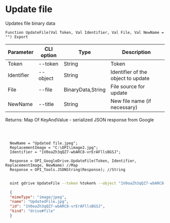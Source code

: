 ﻿---
sidebar_position: 8
---

# Update file
 Updates file binary data



`Function UpdateFile(Val Token, Val Identifier, Val File, Val NewName = "") Export`

  | Parameter | CLI option | Type | Description |
  |-|-|-|-|
  | Token | --token | String | Token |
  | Identifier | --object | String | Identifier of the object to update |
  | File | --file | BinaryData,String | File source for update |
  | NewName | --title | String | New file name (if necessary) |

  
  Returns:  Map Of KeyAndValue - serialized JSON response from Google

<br/>




```bsl title="Code example"
  
  NewName = "Updated file.jpeg";
  ReplacementImage = "C:\OPI\image2.jpg";
  Identifier = "1V0oaZh3qQZ7-wbARC8-vrErAFllsBGSJ";
  
  Response = OPI_GoogleDrive.UpdateFile(Token, Identifier, ReplacementImage, NewName) //Map
  Response = OPI_Tools.JSONString(Response); //String
```



```sh title="CLI command example"
    
  oint gdrive UpdateFile --token %token% --object "1V0oaZh3qQZ7-wbARC8-vrErAFllsBGSJ" --file %file% --title %title%

```

```json title="Result"
  {
  "mimeType": "image/jpeg",
  "name": "UpdatedFile.jpg",
  "id": "1V0oaZh3qQZ7-wbARC8-vrErAFllsBGSJ",
  "kind": "drive#file"
  }

```
